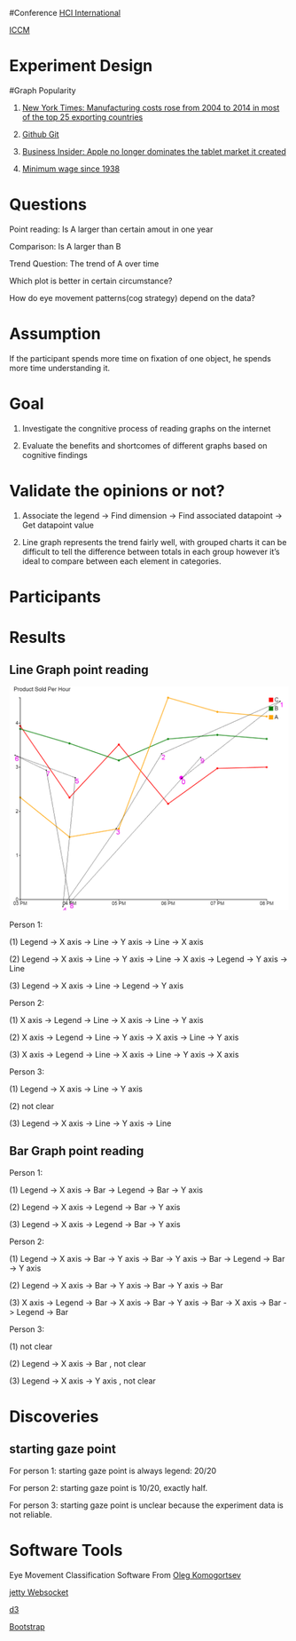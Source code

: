 
#Conference
[HCI International](http://2016.hci.international/submissions)

[ICCM](http://acs.ist.psu.edu/iccm2016/submissions/)

# Experiment Design

#Graph Popularity
1. [New York Times: Manufacturing costs rose from 2004 to 2014 in most of the top 25 exporting countries](http://www.nytimes.com/interactive/2015/07/31/business/international/rising-cost-of-manufacturing.html)

2. [Github Git](http://githut.info)

3. [Business Insider: Apple no longer dominates the tablet market it created](http://www.businessinsider.com/apple-no-longer-dominates-the-tablet-market-it-created-2015-7?utm_source=linkedinticker&utm_medium=referral)

4. [Minimum wage since 1938](http://money.cnn.com/interactive/economy/minimum-wage-since-1938/)

# Questions

Point reading: Is A larger than certain amout in one year

Comparison: Is A larger than B

Trend Question: The trend of A over time

Which plot is better in certain circumstance?

How do eye movement patterns(cog strategy) depend on the data?

# Assumption
If the participant spends more time on fixation of one object, he spends more time understanding it. 

# Goal
1. Investigate the congnitive process of reading graphs on the internet


2. Evaluate the benefits and shortcomes of different graphs based on cognitive findings


# Validate the opinions or not?

1. Associate the legend -> Find dimension -> Find associated datapoint -> Get datapoint value


2. Line graph represents the trend fairly well, with grouped charts it can be difficult to tell the difference between totals in each group however it’s ideal to compare between each element in categories.

# Participants

# Results

## Line Graph point reading

![GitHub Logo](../images/projects/eyetribe.png)


Person 1: 

(1) Legend -> X axis -> Line -> Y axis -> Line -> X axis

(2) Legend -> X axis -> Line -> Y axis -> Line -> X axis -> Legend -> Y axis -> Line

(3) Legend -> X axis -> Line -> Legend -> Y axis

Person 2:

(1) X axis -> Legend -> Line -> X axis -> Line -> Y axis

(2) X axis -> Legend -> Line -> Y axis ->  X axis -> Line ->  Y axis

(3) X axis -> Legend -> Line -> X axis -> Line -> Y axis -> X axis

Person 3:

(1) Legend -> X axis -> Line -> Y axis

(2) not clear

(3) Legend -> X axis -> Line -> Y axis -> Line


## Bar Graph point reading

Person 1:

(1) Legend -> X axis -> Bar -> Legend -> Bar -> Y axis

(2) Legend -> X axis -> Legend -> Bar -> Y axis

(3) Legend -> X axis -> Legend -> Bar -> Y axis

Person 2:

(1) Legend -> X axis -> Bar -> Y axis -> Bar -> Y axis -> Bar -> Legend -> Bar -> Y axis

(2) Legend -> X axis -> Bar -> Y axis -> Bar -> Y axis -> Bar 

(3) X axis -> Legend -> Bar -> X axis -> Bar -> Y axis -> Bar -> X axis -> Bar -> Legend -> Bar

Person 3:

(1) not clear

(2) Legend -> X axis -> Bar , not clear

(3) Legend -> X axis -> Y axis , not clear

# Discoveries

## starting gaze point

For person 1: starting gaze point is always legend:  20/20

For person 2: starting gaze point is 10/20, exactly half.

For person 3: starting gaze point is unclear because the experiment data is not reliable. 

# Software Tools
Eye Movement Classification Software From [Oleg Komogortsev](http://cs.txstate.edu/~ok11/index.html)

[jetty Websocket](http://eclipse.org/jetty/)

[d3](http://d3js.org)

[Bootstrap](http://getbootstrap.com)
